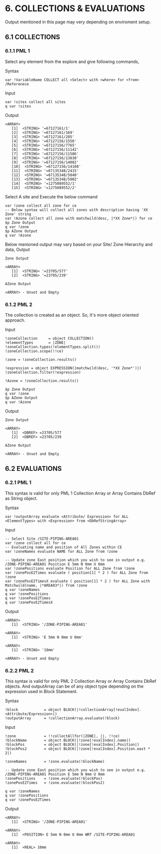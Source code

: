 # 6. COLLECTIONS & EVALUATIONS

Output mentioned in this page may very depending on enviroment setup.

## 6.1 COLLECTIONS

### 6.1.1 PML 1
Select any element from the explore and give following commands,

Syntax
```
var !VariableName COLLECT all <Select> with <where> for <from> /Referenece
```
Input
```
var !sites collect all sites
q var !sites
```
Output
```
<ARRAY>
   [1]  <STRING> '=67127161/1'
   [2]  <STRING> '=67127161/169'
   [3]  <STRING> '=67127161/285'
   [4]  <STRING> '=67127156/1556'
   [5]  <STRING> '=67127156/7765'
   [6]  <STRING> '=67127156/11142'
   [7]  <STRING> '=67127156/11586'
   [8]  <STRING> '=67127156/13830'
   [9]  <STRING> '=67127156/14082'
   [10]  <STRING> '=67127156/14108'
   [11]  <STRING> '=67135348/2415'
   [12]  <STRING> '=67135348/5840'
   [13]  <STRING> '=67135348/5902'
   [14]  <STRING> '=1275089552/1'
   [15]  <STRING> '=1275089552/2'
```

Select A site and Execute the below command
```
var !zone collect all zone for ce
-- Below syntax will collect all zones with description having 'XX Zone' string
var !Azone collect all zone with matchwild(desc, |*XX Zone*|) for ce
$p Zone Output
q var !zone
$p AZone Output
q var !Azone
```

Below menioned output may vary based on your Site/ Zone Hierarchy and data,
Output
```
Zone Output

<ARRAY>
   [1]  <STRING> '=23705/577'
   [2]  <STRING> '=23705/239'

AZone Output

<ARRAY> - Unset and Empty
```

### 6.1.2 PML 2

The collection is created as an object. So, It's more object oriented approach.

Input
```
!zoneCollection     = object COLLECTION()
!elementTypes       = |ZONE|
!zoneCollection.types(!elementTypes.split())
!zoneCollection.scope(!!ce)

!zone = !zoneCollection.results()

!expression = object EXPRESSION(|matchwild(desc, '*XX Zone*')|)
!zoneCollection.filter(!expression)

!Azone = !zoneCollection.results()

$p Zone Output
q var !zone
$p AZone Output
q var !Azone
```
Output
```
Zone Output

<ARRAY>
   [1]  <DBREF> =23705/577
   [2]  <DBREF> =23705/239

AZone Output

<ARRAY> - Unset and Empty
```

## 6.2 EVALUATIONS

### 6.2.1 PML 1

This syntax is valid for only PML 1 Collection Array or Array Contains DbRef as String object.

Syntax
```
var !outputArray evaluate <Attribute/ Expression> for ALL <ElementTypes> with <Expression> from <DbRefStringArray> 
```

Input
```
-- Select Site /SITE-PIPING-AREA01
var !zone collect all for ce
-- Evaluating name and position of All Zones within CE
var !zoneNames evaluate NAME for ALL Zone from !zone 

-- Update zone East position which you wish to see in output e.g. /ZONE-PIPING-AREA01 Position E 5mm N 0mm U 0mm
var !zonePositions evaluate Position for ALL Zone from !zone
var !zonePosE2Times evaluate ( position[1] * 2 ) for ALL Zone from !zone 
var !zonePosE2TimesX evaluate ( position[1] * 2 ) for ALL Zone with Matchwild(name, |*AREA03*|) from !zone 
q var !zoneNames
q var !zonePositions
q var !zonePosE2Times
q var !zonePosE2TimesX
```

Output
```
<ARRAY>
   [1]  <STRING> '/ZONE-PIPING-AREA01'

<ARRAY>
   [1]  <STRING> 'E 5mm N 0mm U 0mm'

<ARRAY>
   [1]  <STRING> '10mm'

<ARRAY> - Unset and Empty
```

### 6.2.2 PML 2

This syntax is valid for only PML 2 Collection Array or Array Contains DbRef objects. And outputArray can be of any object type depending on the expression used in Block Statement.

Syntax
```
!block            = object BLOCK(|!collectionArray[!evalIndex].<Attribute/Expression>|) 
!outputArray      = !collectionArray.evaluate(!block) 
```

Input
```
!zone             = !!collectAllfor(|ZONE|, ||, !!ce)
!blockName        = object BLOCK(|!zone[!evalIndex].name|)
!blockPos         = object BLOCK(|!zone[!evalIndex].Position|)
!blockPos2        = object BLOCK(|!zone[!evalIndex].Position.east * 2|)

!zoneNames        = !zone.evaluate(!blockName)

-- Update zone East position which you wish to see in output e.g. /ZONE-PIPING-AREA01 Position E 5mm N 0mm U 0mm
!zonePositions    = !zone.evaluate(!blockPos)
!zonePosE2Times   = !zone.evaluate(!blockPos2)

q var !zoneNames
q var !zonePositions
q var !zonePosE2Times
```

Output
```
<ARRAY>
   [1]  <STRING> '/ZONE-PIPING-AREA01'

<ARRAY>
   [1]  <POSITION> E 5mm N 0mm U 0mm WRT /SITE-PIPING-AREA01

<ARRAY>
   [1]  <REAL> 10mm
```